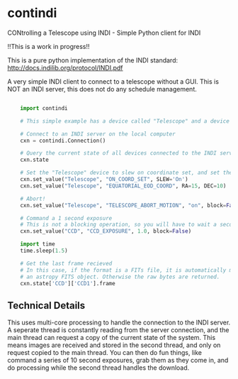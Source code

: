 # contindi
CONtrolling a Telescope using INDI - Simple Python client for INDI

!!This is a work in progress!!

This is a pure python implementation of the INDI standard:
http://docs.indilib.org/protocol/INDI.pdf

A very simple INDI client to connect to a telescope without a GUI.
This is NOT an INDI server, this does not do any schedule management.

``` python

    import contindi

    # This simple example has a device called "Telescope" and a device called "CCD"

    # Connect to an INDI server on the local computer
    cxn = contindi.Connection()

    # Query the current state of all devices connected to the INDI server
    cxn.state

    # Set the "Telescope" device to slew on coordinate set, and set the coordinates
    cxn.set_value("Telescope", "ON_COORD_SET", SLEW='On')
    cxn.set_value("Telescope", "EQUATORIAL_EOD_COORD", RA=15, DEC=10)

    # Abort!
    cxn.set_value("Telescope", "TELESCOPE_ABORT_MOTION", "on", block=False)

    # Command a 1 second exposure
    # This is not a blocking operation, so you will have to wait a second
    cxn.set_value("CCD", "CCD_EXPOSURE", 1.0, block=False)

    import time
    time.sleep(1.5)

    # Get the last frame recieved
    # In this case, if the format is a FITs file, it is automatically made into
    # an astropy FITS object. Otherwise the raw bytes are returned.
    cxn.state['CCD']['CCD1'].frame
```

## Technical Details

This uses multi-core processing to handle the connection to the INDI server.
A seperate thread is constantly reading from the server connection, and the main
thread can request a copy of the current state of the system. This means images
are received and stored in the second thread, and only on request copied to the
main thread. You can then do fun things, like command a series of 10 second
exposures, grab them as they come in, and do processing while the second thread
handles the download.